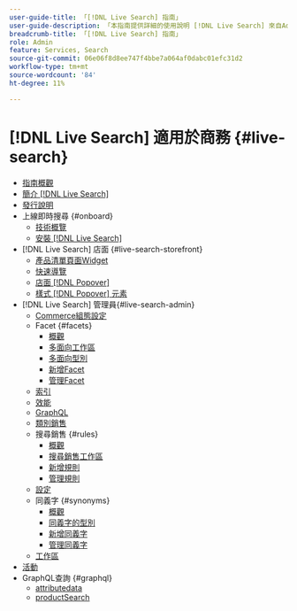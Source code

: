 ```yaml
---
user-guide-title: 「[!DNL Live Search] 指南」
user-guide-description: 「本指南提供詳細的使用說明 [!DNL Live Search] 來自Adobe Commerce。」
breadcrumb-title: 「[!DNL Live Search] 指南」
role: Admin
feature: Services, Search
source-git-commit: 06e06f8d8ee747f4bbe7a064af0dabc01efc31d2
workflow-type: tm+mt
source-wordcount: '84'
ht-degree: 11%

---
```


# [!DNL Live Search] 適用於商務 {#live-search}

- [指南概觀](guide-overview.md)
- [簡介 [!DNL Live Search]](overview.md)
- [發行說明](release-notes.md)
- 上線即時搜尋 {#onboard}
   - [技術概覽](technical-overview.md)
   - [安裝 [!DNL Live Search]](install.md)
- [!DNL Live Search] 店面 {#live-search-storefront}
   - [產品清單頁面Widget](plp-styling.md)
   - [快速導覽](quick-tour.md)
   - [店面 [!DNL Popover]](storefront-popover.md)
   - [樣式 [!DNL Popover] 元素](storefront-popover-styling.md)
- [!DNL Live Search] 管理員{#live-search-admin}
   - [Commerce組態設定](configuration.md)
   - Facet {#facets}
      - [概觀](facets.md)
      - [多面向工作區](faceting-workspace.md)
      - [多面向型別](facets-type.md)
      - [新增Facet](facets-add.md)
      - [管理Facet](facets-manage.md)
   - [索引](indexing.md)
   - [效能](performance.md)
   - [GraphQL](graphql.md)
   - [類別銷售](category-merch.md)
   - 搜尋銷售 {#rules}
      - [概觀](rules.md)
      - [搜尋銷售工作區](rules-workspace.md)
      - [新增規則](rules-add.md)
      - [管理規則](rules-manage.md)
   - [設定](settings.md)
   - 同義字 {#synonyms}
      - [概觀](synonyms.md)
      - [同義字的型別](synonyms-type.md)
      - [新增同義字](synonyms-add.md)
      - [管理同義字](synonyms-manage.md)
   - [工作區](workspace.md)
- [活動](events.md)
- GraphQL查詢 {#graphql}
   - [attributedata](https://developer.adobe.com/commerce/services/graphql/live-search/attribute-metadata/)
   - [productSearch](https://developer.adobe.com/commerce/services/graphql/live-search/product-search/)